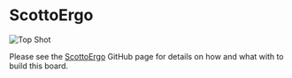 # ScottoErgo

![Top Shot](https://user-images.githubusercontent.com/8194147/232529199-5df04fe8-fe8d-4419-95fb-40bfbbae3152.jpg)

Please see the [ScottoErgo](https://github.com/joe-scotto/scottokeebs/tree/main/ScottoErgo) GitHub page for details on how and what with to build this board.
